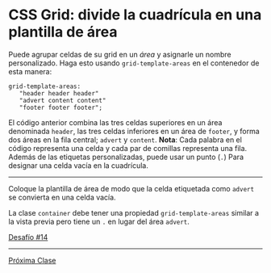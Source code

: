 # CSS Grid: divide la cuadrícula en una plantilla de área

Puede agrupar celdas de su grid en un _área_ y asignarle un nombre personalizado. Haga esto usando `grid-template-areas` en el contenedor de esta manera:

````
grid-template-areas:
   "header header header"
   "advert content content"
   "footer footer footer";
````

El código anterior combina las tres celdas superiores en un área denominada `header`, las tres celdas inferiores en un área de `footer`, y forma dos áreas en la fila central; `advert` y `content`. __Nota__: Cada palabra en el código representa una celda y cada par de comillas representa una fila. Además de las etiquetas personalizadas, puede usar un punto (`.`) Para designar una celda vacía en la cuadrícula.

----
Coloque la plantilla de área de modo que la celda etiquetada como `advert` se convierta en una celda vacía.

La clase `container` debe tener una propiedad `grid-template-areas` similar a la vista previa pero tiene un `.` en lugar del área `advert`.

[Desafío #14](https://codepen.io/sebastiantorres86/pen/LYVRxpV)

----
[Próxima Clase](https://github.com/sebastiantorres86/Curso-CSS-Grid/blob/master/15-propiedad-grid-area.md)